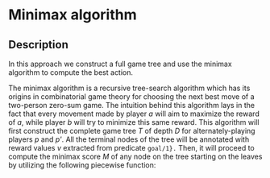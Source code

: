 # Minimax algorithm

## Description

In this approach we construct a full game tree and  use the minimax algorithm to compute the best action.

The minimax algorithm is a recursive tree-search algorithm which has its origins in combinatorial game theory for choosing the next best move of a two-person zero-sum game. The intuition behind this algorithm lays in the fact that every movement made by player *a* will aim to maximize the reward of *a*, while player *b* will try to minimize this same reward. This algorithm will first construct the complete game tree *T* of depth *D* for alternately-playing players *p* and *p'*. All the terminal nodes of the tree will be annotated with reward values *v* extracted from predicate ``goal/1}.`` Then, it will proceed to compute the minimax score *M* of any node on the tree starting on the leaves by utilizing the following piecewise function:
